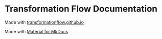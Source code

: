 # Transformation Flow Documentation

Made with [transformationflow.github.io](https://transformationflow.github.io)

Made with [Material for MkDocs](https://squidfunk.github.io/mkdocs-material/)